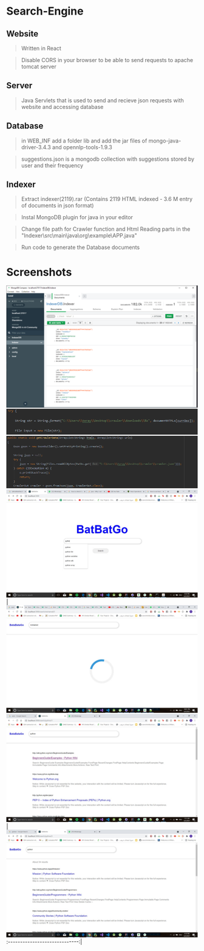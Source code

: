 # Search-Engine

## Website

>Written in React

>Disable CORS in your browser to be able to send requests to apache tomcat server

## Server

> Java Servlets that is used to send and recieve json requests with website and accessing database

## Database

>in WEB_INF add a folder lib and add the jar files of mongo-java-driver-3.4.3 and opennlp-tools-1.9.3

>suggestions.json is a mongodb collection with suggestions stored by user and their frequency

## Indexer

> Extract indexer(2119).rar (Contains 2119 HTML indexed - 3.6 M entry of documents in json format)

> Instal MongoDB plugin for java in your editor

> Change file path for Crawler function and Html Reading parts in the "Indexer\src\main\java\org\example\APP.java"

> Run code to generate the Database documents

# Screenshots
![](screenshots/Capture1.PNG)
![](screenshots/Capture2.PNG)
![](screenshots/Capture3.PNG)
![](screenshots/Capture4.jpeg) |![](screenshots/Capture5.jpeg)
![](screenshots/Capture6.jpeg) |![](screenshots/Capture7.jpeg)
:-----------------------------:|

